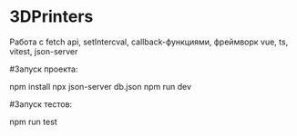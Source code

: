 # 3DPrinters
Работа с fetch api, setIntercval, callback-функциями, фреймворк vue, ts, vitest, json-server


#Запуск проекта:

npm install
npx json-server db.json
npm run dev

#Запуск тестов:

npm run test
